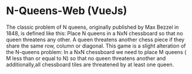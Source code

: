 # N-Queens-Web (VueJs)

The classic problem of N queens, originally published by Max Bezzel in 1848, is defined like this: Place N queens in a NxN chessboard so that no queen threatens any other.
A queen threatens another chess piece if they share the same row, column or diagonal.
This game is a slight alteration of the N-queens problem:
In a NxN chessboard we need to place M queens ( M less than or equal to N)
so that no queen threatens another and additionally,all chessboard tiles are threatened by at least one queen.
